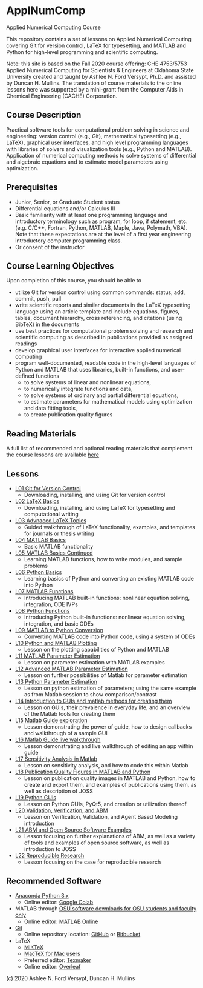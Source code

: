 # ApplNumComp
Applied Numerical Computing Course

This repository contains a set of lessons on Applied Numerical Computing covering Git for version control, LaTeX for typesetting, and MATLAB and Python for high-level programming and scientific computing. 

Note: this site is based on the Fall 2020 course offering: CHE 4753/5753 Applied Numerical Computing for Scientists & Engineers at Oklahoma State University created and taught by Ashlee N. Ford Versypt, Ph.D. and assisted by Duncan H. Mullins. The translation of course materials to the online lessons here was supported by a mini-grant from the Computer Aids in Chemical Engineering (CACHE) Corporation.

## Course Description
Practical software tools for computational problem solving in science and engineering: version control (e.g., Git), mathematical typesetting (e.g., LaTeX), graphical user interfaces, and high level programming languages with libraries of solvers and visualization tools (e.g., Python and MATLAB). Application of numerical computing methods to solve systems of differential and algebraic equations and to estimate model parameters using optimization.

## Prerequisites
* Junior, Senior, or Graduate Student status
* Differential equations and/or Calculus III
* Basic familiarity with at least one programming language and introductory terminology such as program, for loop, if statement, etc. (e.g. C/C++, Fortran, Python, MATLAB, Maple, Java, Polymath, VBA). Note that these expectations are at the level of a first year engineering introductory computer programming class.
* Or consent of the instructor

## Course Learning Objectives
Upon completion of this course, you should be able to
* utilize Git for version control using common commands: status, add, commit, push, pull
* write scientific reports and similar documents in the LaTeX typesetting language using an article template and include equations, figures, tables, document hierarchy, cross referencing, and citations (using BibTeX) in the documents
* use best practices for computational problem solving and research and scientific computing as described in publications provided as assigned readings
* develop graphical user interfaces for interactive applied numerical computing
* program well-documented, readable code in the high-level languages of Python and MATLAB that uses libraries, built-in functions, and user-defined functions
  * to solve systems of linear and nonlinear equations,
  * to numerically integrate functions and data,
  * to solve systems of ordinary and partial differential equations, 
  * to estimate parameters for mathematical models using optimization and data fitting tools, 
  * to create publication quality figures 

## Reading Materials
A full list of recommended and optional reading materials that complement the course lessons are available [here](https://github.com/ashleefv/ApplNumComp/blob/master/RecommendedReading.md)

## Lessons
* [L01 Git for Version Control](/L01%20Git%20for%20Version%20Control.md)
  * Downloading, installing, and using Git for version control
* [L02 LaTeX Basics](/L02%20LaTeX%20Basics)
  * Downloading, installing, and using LaTeX for typesetting and computational writing
* [L03 Advnaced LaTeX Topics](/L03%20Advanced%20LaTeX%20Topics.md)
  * Guided walkthrough of LaTeX functionality, examples, and templates for journals or thesis writing
* [L04 MATLAB Basics](/L04%20MATLAB%20Basics.md)
  * Basic MATLAB functionality
* [L05 MATLAB Basics Continued](/L05%20MATLAB%20Basics%20Cont.md)
  * Learning MATLAB functions, how to write modules, and sample problems
* [L06 Python Basics](/L06%20Python%20Basics.md)
  * Learning basics of Python and converting an existing MATLAB code into Python
* [L07 MATLAB Functions](/L07%20MATLAB%20Functions.md)
  * Introducing MATLAB built-in functions: nonlinear equation solving, integration, ODE IVPs
* [L08 Python Functions](/L08%20Python%20Functions.md)
  * Introducing Python built-in functions: nonlinear equation solving, integration, and basic ODEs
* [L09 MATLAB to Python Conversion](/L09%20MATLAB%20to%20Python%20Conversion.md)
  * Converting MATLAB code into Python code, using a system of ODEs
* [L10 Python and MATLAB Plotting](/L10%20Python%20and%20MATLAB%20Plotting.md)
  * Lesson on the plotting capabilities of Python and MATLAB
* [L11 MATLAB Parameter Estimation](/L11%20MATLAB%20Parameter%20Estimation.md)
  *  Lesson on parameter estimation with MATLAB examples
* [L12 Advanced MATLAB Parameter Estimation](/L12%20Advanced%20MATLAB%20Parameter%20Estimation.md)
  * Lesson on further possibilities of Matlab for parameter estimation
* [L13 Python Parameter Estimation](/L13%20Python%20Parameter%20Estimation.md)
  * Lesson on python estimation of parameters; using the same example as from Matlab session to show comparison/contrast
* [L14 Introduction to GUIs and matlab methods for creating them](/L14%20Introduction%20to%20GUIs.md)
  * Lesson on GUIs, their prevalence in everyday life, and an overview of the Matlab tools for creating them
* [L15 Matlab Guide exploration](/L15%20MATLAB%20and%20GUIDE.md)
  * Lesson demonstrating the power of guide, how to design callbacks and walkthrough of a sample GUI
* [L16 Matlab Guide live walkthrough](/L16%20Further%20exploration%20of%20GUIDE%20in%20MATLAB.md)
  * Lesson demonstrating and live walkthrough of editing an app within guide
* [L17 Sensitivity Analysis in Matlab](/L17%20Sensitivity%20Analysis.md)
  * Lesson on sensitivity analysis, and how to code this within Matlab
* [L18 Publication Quality Figures in MATLAB and Python](/L18%20Publication%20Quality%20Figures%20in%20MATLAB%20and%20Python.md)
  * Lesson on publication quality images in MATLAB and Python, how to create and export them, and examples of publications using them, as well as description of JOSS
* [L19 Python GUIs](/L19%20GUIs%20in%20Python.md)
  * Lesson on Python GUIs, PyQt5, and creation or utilization thereof.
* [L20 Validation, Verification, and ABM](/L20%20Validation%20and%20Verification%20of%20ABM.md)
  * Lesson on Verification, Validation, and Agent Based Modeling introduction
* [L21 ABM and Open Source Software Examples](/L21%20Agent%20Based%20Modeling%20and%20Open%20Source%20Software.md)
  * Lesson focusing on further explanations of ABM, as well as a variety of tools and examples of open source software, as well as introduction to JOSS 
* [L22 Reproducible Research](/L22%20Reproducible%20Research%20Computing.md)
  * Lesson focusing on the case for reproducible research

## Recommended Software
* [Anaconda Python 3.x](https://www.anaconda.com/products/individual)
  * Online editor: [Google Colab](https://colab.research.google.com/)
* MATLAB through [OSU software downloads for OSU students and faculty only](https://ceat.okstate.edu/itservices/software-downloads/mathworks-matlab-simulink.html)
  * Online editor: [MATLAB Online](https://matlab.mathworks.com/)
* [Git](https://www.atlassian.com/git/tutorials/install-git)
  * Online repository location: [GitHub](https://github.com/) or [Bitbucket](https://bitbucket.org/)
* LaTeX
  * [MiKTeX](https://miktex.org/download)
  * [MacTeX for Mac users](http://www.tug.org/mactex/)
  * Preferred editor: [Texmaker](https://www.xm1math.net/texmaker/download.html)
  * Online editor: [Overleaf](https://www.overleaf.com)

  
(c) 2020 Ashlee N. Ford Versypt, Duncan H. Mullins
